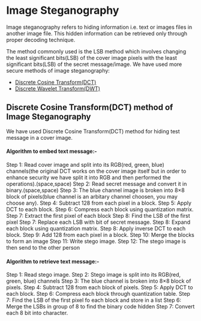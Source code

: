 # Image Steganography
Image steganography refers to hiding information i.e. text or images files in another image file. This hidden information can be retrieved only through proper decoding technique.

The method commonly used is the LSB method which involves changing the least significant bits(LSB) of the cover image pixels with the least significant bits(LSB) of the secret message/image.
We have used more secure methods of image steganography:
* [Discrete Cosine Transform(DCT)](DCT)
* [Discrete Wavelet Transform(DWT)](DWT)

## Discrete Cosine Transform(DCT) method of Image Steganography
We have used Discrete Cosine Transform(DCT) method for hiding test message in a cover image.

#### Algorithm to embed text message:-
Step 1: Read cover image and split into its RGB(red, green, blue) channels(the original DCT works on the cover image itself but in order to enhance security we have split it into RGB and then performed the operations).(space,space)
Step 2: Read secret message and convert it in binary.(space,space)
Step 3: The blue channel image is broken into 8×8 block of pixels(blue channel is an arbitary channel choosen, you may choose any).
Step 4: Subtract 128 from each pixel in a block.
Step 5: Apply DCT to each block.
Step 6: Compress each block using quantization matrix.
Step 7: Extract the first pixel of each block
Step 8: Find the LSB of the first pixel
Step 7: Replace each LSB with bit of secret message.
Step 8: Expand each block using quantization matrix.
Step 8: Apply inverse DCT to each block.
Step 9: Add 128 from each pixel in a block.
Step 10: Merge the blocks to form an image
Step 11: Write stego image.
Step 12: The stego image is then send to the other person

#### Algorithm to retrieve text message:-
Step 1: Read stego image.
Step 2: Stego image is split into its RGB(red, green, blue) channels
Step 3: The blue channel is broken into 8×8 block of pixels.
Step 4: Subtract 128 from each block of pixels.
Step 5: Apply DCT to each block.
Step 6: Compress each block through quantization table.
Step 7: Find the LSB of the first pixel fo each block and store in a list
Step 6: Merge the LSBs in group of 8 to find the binary code hidden
Step 7: Convert each 8 bit into character.

